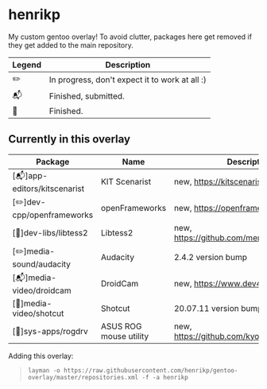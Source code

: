 henrikp
==============

My custom gentoo overlay! To avoid clutter, packages here get removed if they get added to the main repository.

Legend | Description
------- | -----------
:pencil2: | In progress, don't expect it to work at all :)
:mailbox_with_mail: | Finished, submitted.
:green_book: | Finished.

Currently in this overlay
-------------------------

Package | Name | Description
------- | ---- | -----------
[:mailbox_with_mail:]app-editors/kitscenarist | KIT Scenarist | new, https://kitscenarist.ru/en/
[:pencil2:]dev-cpp/openframeworks | openFrameworks | new, https://openframeworks.cc/ 
[:green_book:]dev-libs/libtess2 | Libtess2 | new, https://github.com/memononen/libtess2 
[:pencil2:]media-sound/audacity | Audacity | 2.4.2 version bump
[:mailbox_with_mail:]media-video/droidcam | DroidCam | new, https://www.dev47apps.com/
[:green_book:]media-video/shotcut | Shotcut | 20.07.11 version bump
[:green_book:]sys-apps/rogdrv | ASUS ROG mouse utility | new, https://github.com/kyokenn/rogdrv


Adding this overlay:
> `layman -o https://raw.githubusercontent.com/henrikp/gentoo-overlay/master/repositories.xml
-f -a henrikp`
